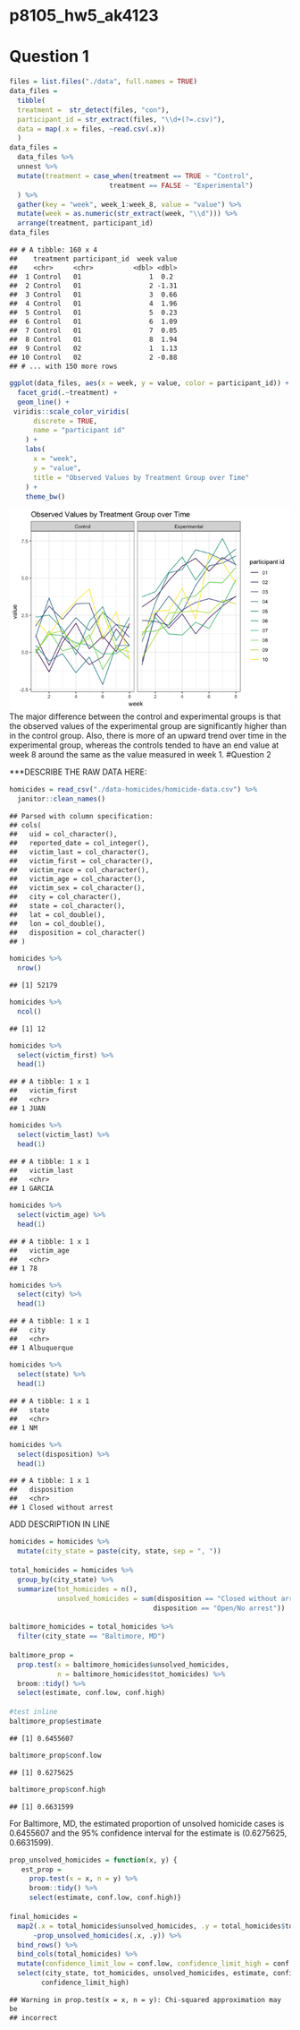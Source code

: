 p8105\_hw5\_ak4123
================

Question 1
==========

``` r
files = list.files("./data", full.names = TRUE)
data_files = 
  tibble(
  treatment =  str_detect(files, "con"),
  participant_id = str_extract(files, "\\d+(?=.csv)"),
  data = map(.x = files, ~read.csv(.x))
  )
data_files =
  data_files %>% 
  unnest %>% 
  mutate(treatment = case_when(treatment == TRUE ~ "Control",
                         treatment == FALSE ~ "Experimental")
  ) %>% 
  gather(key = "week", week_1:week_8, value = "value") %>% 
  mutate(week = as.numeric(str_extract(week, "\\d"))) %>% 
  arrange(treatment, participant_id)
data_files
```

    ## # A tibble: 160 x 4
    ##    treatment participant_id  week value
    ##    <chr>     <chr>          <dbl> <dbl>
    ##  1 Control   01                 1  0.2 
    ##  2 Control   01                 2 -1.31
    ##  3 Control   01                 3  0.66
    ##  4 Control   01                 4  1.96
    ##  5 Control   01                 5  0.23
    ##  6 Control   01                 6  1.09
    ##  7 Control   01                 7  0.05
    ##  8 Control   01                 8  1.94
    ##  9 Control   02                 1  1.13
    ## 10 Control   02                 2 -0.88
    ## # ... with 150 more rows

``` r
ggplot(data_files, aes(x = week, y = value, color = participant_id)) + 
  facet_grid(.~treatment) + 
  geom_line() + 
 viridis::scale_color_viridis(
      discrete = TRUE,
      name = "participant id"
    ) +
    labs(
      x = "week",
      y = "value",
      title = "Observed Values by Treatment Group over Time"
    ) +
    theme_bw()
```

![](p8105_hw5_ak4123_files/figure-markdown_github/question%201-1.png) The major difference between the control and experimental groups is that the observed values of the experimental group are significantly higher than in the control group. Also, there is more of an upward trend over time in the experimental group, whereas the controls tended to have an end value at week 8 around the same as the value measured in week 1. \#Question 2

\*\*\*DESCRIBE THE RAW DATA HERE:

``` r
homicides = read_csv("./data-homicides/homicide-data.csv") %>% 
  janitor::clean_names()
```

    ## Parsed with column specification:
    ## cols(
    ##   uid = col_character(),
    ##   reported_date = col_integer(),
    ##   victim_last = col_character(),
    ##   victim_first = col_character(),
    ##   victim_race = col_character(),
    ##   victim_age = col_character(),
    ##   victim_sex = col_character(),
    ##   city = col_character(),
    ##   state = col_character(),
    ##   lat = col_double(),
    ##   lon = col_double(),
    ##   disposition = col_character()
    ## )

``` r
homicides %>%
  nrow()
```

    ## [1] 52179

``` r
homicides %>% 
  ncol()
```

    ## [1] 12

``` r
homicides %>% 
  select(victim_first) %>% 
  head(1)
```

    ## # A tibble: 1 x 1
    ##   victim_first
    ##   <chr>       
    ## 1 JUAN

``` r
homicides %>% 
  select(victim_last) %>% 
  head(1)
```

    ## # A tibble: 1 x 1
    ##   victim_last
    ##   <chr>      
    ## 1 GARCIA

``` r
homicides %>% 
  select(victim_age) %>% 
  head(1)
```

    ## # A tibble: 1 x 1
    ##   victim_age
    ##   <chr>     
    ## 1 78

``` r
homicides %>% 
  select(city) %>% 
  head(1)
```

    ## # A tibble: 1 x 1
    ##   city       
    ##   <chr>      
    ## 1 Albuquerque

``` r
homicides %>% 
  select(state) %>% 
  head(1)
```

    ## # A tibble: 1 x 1
    ##   state
    ##   <chr>
    ## 1 NM

``` r
homicides %>% 
  select(disposition) %>% 
  head(1)
```

    ## # A tibble: 1 x 1
    ##   disposition          
    ##   <chr>                
    ## 1 Closed without arrest

ADD DESCRIPTION IN LINE

``` r
homicides = homicides %>% 
  mutate(city_state = paste(city, state, sep = ", "))

total_homicides = homicides %>% 
  group_by(city_state) %>% 
  summarize(tot_homicides = n(),
            unsolved_homicides = sum(disposition == "Closed without arrest" | 
                                    disposition == "Open/No arrest"))

baltimore_homicides = total_homicides %>% 
  filter(city_state == "Baltimore, MD")
  
baltimore_prop = 
  prop.test(x = baltimore_homicides$unsolved_homicides,
            n = baltimore_homicides$tot_homicides) %>% 
  broom::tidy() %>% 
  select(estimate, conf.low, conf.high)

#test inline
baltimore_prop$estimate
```

    ## [1] 0.6455607

``` r
baltimore_prop$conf.low
```

    ## [1] 0.6275625

``` r
baltimore_prop$conf.high
```

    ## [1] 0.6631599

For Baltimore, MD, the estimated proportion of unsolved homicide cases is 0.6455607 and the 95% confidence interval for the estimate is (0.6275625, 0.6631599).

``` r
prop_unsolved_homicides = function(x, y) {
   est_prop = 
     prop.test(x = x, n = y) %>% 
     broom::tidy() %>% 
     select(estimate, conf.low, conf.high)}

final_homicides =
  map2(.x = total_homicides$unsolved_homicides, .y = total_homicides$tot_homicides, 
      ~prop_unsolved_homicides(.x, .y)) %>% 
  bind_rows() %>% 
  bind_cols(total_homicides) %>% 
  mutate(confidence_limit_low = conf.low, confidence_limit_high = conf.high) %>% 
  select(city_state, tot_homicides, unsolved_homicides, estimate, confidence_limit_low, 
        confidence_limit_high) 
```

    ## Warning in prop.test(x = x, n = y): Chi-squared approximation may be
    ## incorrect
